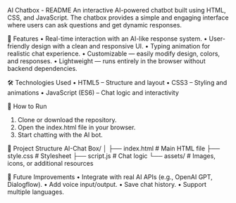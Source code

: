 AI Chatbox - README
An interactive AI-powered chatbot built using HTML, CSS, and JavaScript. The chatbox provides a simple and engaging interface where users can ask questions and get dynamic responses.


📌 Features
•	Real-time interaction with an AI-like response system.
•	User-friendly design with a clean and responsive UI.
•	Typing animation for realistic chat experience.
•	Customizable — easily modify design, colors, and responses.
•	Lightweight — runs entirely in the browser without backend dependencies.


🛠️ Technologies Used
•	HTML5 – Structure and layout
•	CSS3 – Styling and animations
•	JavaScript (ES6) – Chat logic and interactivity


🚀 How to Run
1.	Clone or download the repository.
2.	Open the index.html file in your browser.
3.	Start chatting with the AI bot.
   
📂 Project Structure
AI-Chat Box/
│
├── index.html        # Main HTML file
├── style.css         # Stylesheet
├── script.js         # Chat logic
└── assets/           # Images, icons, or additional resources


🎯 Future Improvements
•	Integrate with real AI APIs (e.g., OpenAI GPT, Dialogflow).
•	Add voice input/output.
•	Save chat history.
•	Support multiple languages.


